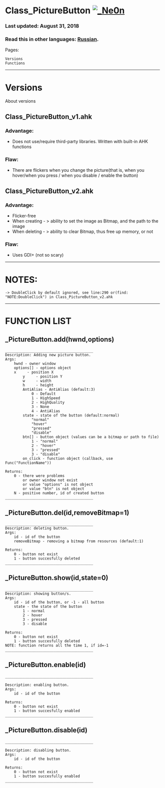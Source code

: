 # Class_PictureButton [![_Ne0n](https://cdn.rawgit.com/sindresorhus/awesome/d7305f38d29fed78fa85652e3a63e154dd8e8829/media/badge.svg)](https://github.com/Ne0n-git)

### Last updated: August 31, 2018
### Read this in other languages: [Russian](README.ru.md).
Pages:
```
Versions
Functions
```
------------------------------------------------------------------------------------



# Versions
About versions
## Class_PictureButton_v1.ahk
### Advantage:
- Does not use/require third-party libraries. Written with built-in AHK functions
### Flaw:
- There are flickers when you change the picture(that is, when you hover/when you press / when you disable / enable the button)


## Class_PictureButton_v2.ahk
### Advantage:
- Flicker-free
- When creating - > ability to set the image as Bitmap, and the path to the image
- When deleting - > ability to clear Bitmap, thus free up memory, or not
### Flaw:
- Uses GDI+ (not so scary)

------------------------------------------------------------------------------------


# NOTES:
```
-> DoubleClick by default ignored, see line:290 or(find: "NOTE:DoubleClick") in Class_PictureButton_v2.ahk
```

------------------------------------------------------------------------------------
# FUNCTION LIST


## _PictureButton.add(hwnd,options)
```
________________________________________
Description: Adding new picture button.
Args:
    hwnd - owner window
    options[] - options object
	x     - position X
        y     - position Y
        w     - width
        h     - height
    	AntiAlias - AntiAlias (default:3)
	   		0 - Default
			1 - HighSpeed
			2 - HighQuality
			3 - None
			4 - AntiAlias
        state - state of the button (default:normal)
        	"normal"
        	"hover"
        	"pressed"
        	"disable"
        btn[] - button object (values can be a bitmap or path to file)
            1 - "normal"
            2 - "hover"
            3 - "pressed"
            3 - "disable"
        on_click - function object (callback, use Func("FunctionName"))

Returns:
    0 - there were problems
        or owner window not exist
        or value "options" is not object
        or value "btn" is not object
    N - positive number, id of created button
________________________________________
```




## _PictureButton.del(id,removeBitmap=1)
```
________________________________________
Description: deleting button.
Args:
    id - id of the button
    removeBitmap - removing a bitmap from resources (default:1)

Returns:
    0 - button not exist
    1 - button succesfully deleted
________________________________________
```




## _PictureButton.show(id,state=0)
```
________________________________________
Description: showing button/s.
Args:
    id - id of the button, or -1 - all button
    state - the state of the button
        1 - normal
        2 - hover
        3 - pressed
        3 - disable

Returns:
    0 - button not exist
    1 - button succesfully deleted
NOTE: function returns all the time 1, if id=-1
________________________________________
```




## _PictureButton.enable(id)
```
________________________________________

Description: enabling button.
Args:
    id - id of the button

Returns:
    0 - button not exist
    1 - button succesfully enabled
________________________________________
```




## _PictureButton.disable(id)
```
________________________________________

Description: disabling button.
Args:
    id - id of the button

Returns:
    0 - button not exist
    1 - button succesfully enabled
________________________________________
```
